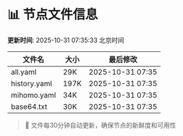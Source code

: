 # 📊 节点文件信息

**更新时间**: 2025-10-31 07:35:33 北京时间

| 文件名 | 大小 | 最后修改 |
|--------|------|----------|
| all.yaml | 29K | 2025-10-31 07:35 |
| history.yaml | 197K | 2025-10-31 07:35 |
| mihomo.yaml | 34K | 2025-10-31 07:35 |
| base64.txt | 30K | 2025-10-31 07:35 |

> 🔄 文件每30分钟自动更新，确保节点的新鲜度和可用性
